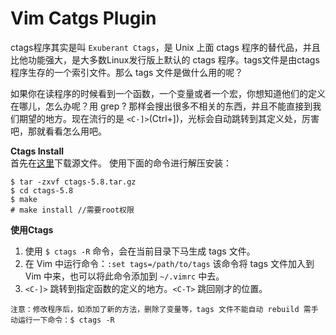 # Vim Catgs Plugin

ctags程序其实是叫 `Exuberant Ctags`，是 Unix 上面 ctags 程序的替代品，并且比他功能强大，是大多数Linux发行版上默认的 ctags 程序。tags文件是由ctags程序生存的一个索引文件。那么 tags 文件是做什么用的呢？    

如果你在读程序的时候看到一个函数，一个变量或者一个宏，你想知道他们的定义在哪儿，怎么办呢？用 grep ? 那样会搜出很多不相关的东西，并且不能直接到我们期望的地方。现在流行的是 `<C-]>`(Ctrl+])，光标会自动跳转到其定义处，厉害吧，那就看看怎么用吧。

**Ctags Install**   
首先在[这里](http://ctags.sourceforge.net)下载源文件。
使用下面的命令进行解压安装：
```
$ tar -zxvf ctags-5.8.tar.gz
$ cd ctags-5.8
$ make
# make install //需要root权限
```

**使用Ctags**

1. 使用 `$ ctags -R` 命令，会在当前目录下马生成 tags 文件。
2. 在 Vim 中运行命令：`:set tags=/path/to/tags` 该命令将 tags 文件加入到 Vim 中来，也可以将此命令添加到 `~/.vimrc` 中去。
3. `<C-]>` 跳转到指定函数的定义的地方。`<C-T>` 跳回刚才的位置。
```
注意：修改程序后，如添加了新的方法，删除了变量等，tags 文件不能自动 rebuild 需手动运行一下命令：$ ctags -R
```



